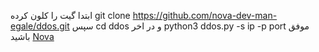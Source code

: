 ابتدا گیت را کلون کرده
git clone https://github.com/nova-dev-man-egale/ddos.git
سپس 
cd ddos
و در اخر
python3 ddos.py -s ip -p port
موفق باشید
[Nova](https://telegram.me/nethall)
